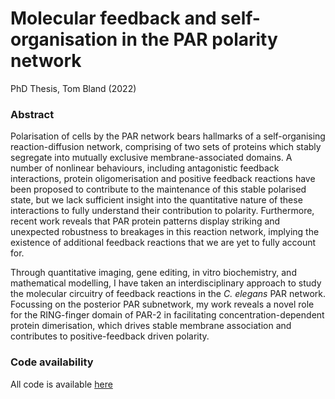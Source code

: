 # Molecular feedback and self-organisation in the PAR polarity network

PhD Thesis, Tom Bland (2022)


### Abstract

Polarisation of cells by the PAR network bears hallmarks of a self-organising reaction-diffusion network, comprising of two sets of proteins which stably segregate into mutually exclusive membrane-associated domains. A number of nonlinear behaviours, including antagonistic feedback interactions, protein oligomerisation and positive feedback reactions have been proposed to contribute to the maintenance of this stable polarised state, but we lack sufficient insight into the quantitative nature of these interactions to fully understand their contribution to polarity. Furthermore, recent work reveals that PAR protein patterns display striking and unexpected robustness to breakages in this reaction network, implying the existence of additional feedback reactions that we are yet to fully account for.

Through quantitative imaging, gene editing, in vitro biochemistry, and mathematical modelling, I have taken an interdisciplinary approach to study the molecular circuitry of feedback reactions in the _C. elegans_ PAR network. Focussing on the posterior PAR subnetwork, my work reveals a novel role for the RING-finger domain of PAR-2 in facilitating concentration-dependent protein dimerisation, which drives stable membrane association and contributes to positive-feedback driven polarity.

### Code availability

All code is available [here](https://github.com/tsmbland/phd-thesis-scripts)
